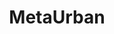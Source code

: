 ---
layout: page
title: MetaUrban
description: An Simulator for Embodied AI in Urban Spaces
img: assets/img/software/metaurban.png
redirect: https://github.com/metadriverse/metaurban
importance: 1
category: toolbox
---